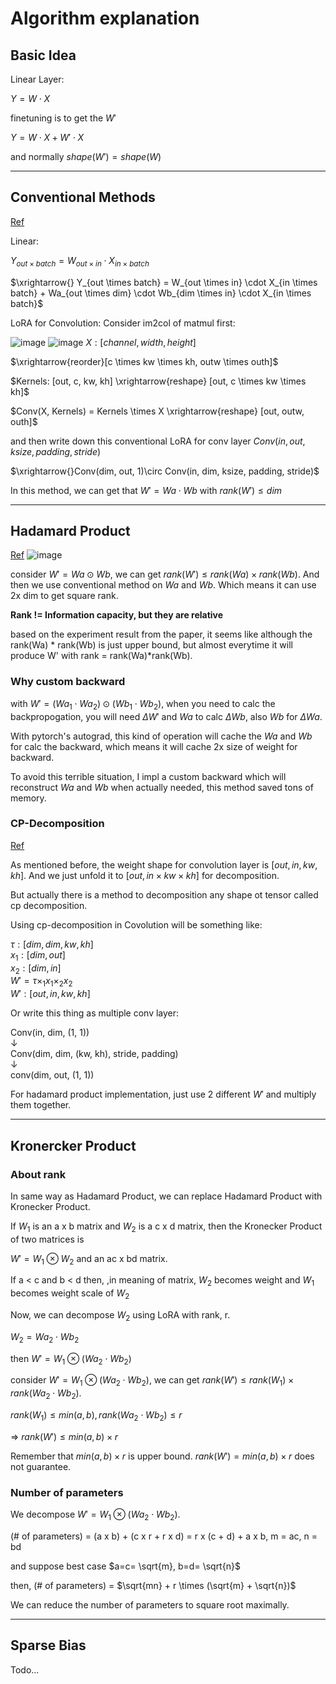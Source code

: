 # Algorithm explanation


## Basic Idea
Linear Layer:

$Y = W \cdot X$

finetuning is to get the $W'$

$Y = W \cdot X + W' \cdot X$

and normally $shape(W') = shape(W)$

---

## Conventional Methods
[Ref](https://arxiv.org/abs/2106.09685)

Linear:

$Y_{out \times batch} = W_{out \times in} \cdot X_{in \times batch}$

$\xrightarrow{} Y_{out \times batch} = W_{out \times in} \cdot X_{in \times batch} + Wa_{out \times dim} \cdot Wb_{dim \times in} \cdot X_{in \times batch}$


LoRA for Convolution:
Consider im2col of matmul first:

![image](https://user-images.githubusercontent.com/59680068/221547963-c821b9fa-2825-4b8d-8192-c3109268417f.png)
![image](https://user-images.githubusercontent.com/59680068/221547996-4be14700-1392-4859-9e29-e3e669142a09.png)
$X:[channel, width, height]$

$\xrightarrow{reorder}[c \times kw \times kh, outw \times outh]$

$Kernels: [out, c, kw, kh] \xrightarrow{reshape} [out, c \times kw \times kh]$

$Conv(X, Kernels) = Kernels  \times  X \xrightarrow{reshape} [out, outw, outh]$

and then write down this conventional LoRA for conv layer
$Conv(in, out, ksize, padding, stride)$

$\xrightarrow{}Conv(dim, out, 1)\circ Conv(in, dim, ksize, padding, stride)$


In this method, we can get that
$W' = Wa \cdot Wb$ with $rank(W') \le dim$

---

## Hadamard Product
[Ref](https://arxiv.org/abs/2108.06098)
![image](https://user-images.githubusercontent.com/59680068/223942143-05b5ebff-06c4-4d07-a0eb-037fd6f04e77.png)


consider $W' = Wa \odot Wb$, we can get $rank(W') \le rank(Wa) \times rank(Wb)$.
And then we use conventional method on $Wa$ and $Wb$. Which means it can use 2x dim to get square rank.

**Rank != Information capacity, but they are relative**

based on the experiment result from the paper, it seems like although the rank(Wa) * rank(Wb) is just upper bound, but almost everytime it will produce W' with rank = rank(Wa)*rank(Wb).

### Why custom backward
with $W' = (Wa_1 \cdot Wa_2) \odot (Wb_1 \cdot Wb_2)$, when you need to calc the backpropogation, you will need $\Delta{W'}$ and $Wa$ to calc $\Delta{Wb}$, also $Wb$ for $\Delta{Wa}$.

With pytorch's autograd, this kind of operation will cache the $Wa$ and $Wb$ for calc the backward, which means it will cache 2x size of weight for backward.

To avoid this terrible situation, I impl a custom backward which will reconstruct $Wa$ and $Wb$ when actually needed, this method saved tons of memory.

### CP-Decomposition
[Ref](https://arxiv.org/abs/1412.6553)

As mentioned before, the weight shape for convolution layer is $[out, in, kw, kh]$. And we just unfold it to $[out, in \times kw \times kh]$ for decomposition.

But actually there is a method to decomposition any shape ot tensor called cp decomposition.

Using cp-decomposition in Covolution will be something like:

$\tau: [dim, dim, kw, kh]$ <br>
$x_1: [dim, out]$<br>
$x_2: [dim, in]$<br>
$W' = \tau \times_1 x_1 \times_2 x_2$<br>
$W': [out, in, kw, kh]$

Or write this thing as multiple conv layer:

Conv(in, dim, (1, 1))<br>
↓<br>
Conv(dim, dim, (kw, kh), stride, padding)<br>
↓<br>
conv(dim, out, (1, 1))<br>

For hadamard product implementation, just use 2 different $W'$ and multiply them together.

---

## Kronercker Product

### About rank

In same way as Hadamard Product, we can replace Hadamard Product with Kronecker Product.

If $W_1$ is an a x b matrix and $W_2$ is a c x d matrix, then the Kronecker Product of two matrices is 

$W' = W_1 \otimes W_2$ and an ac x bd matrix.

If a < c and b < d then, ,in meaning of matrix, $W_2$ becomes weight and $W_1$ becomes weight scale of $W_2$

Now, we can decompose $W_2$ using LoRA with rank, r.

$W_2 = Wa_2 \cdot Wb_2$

then $W' = W_1 \otimes (Wa_2 \cdot Wb_2)$

consider $W' = W_1 \otimes (Wa_2 \cdot Wb_2)$, we can get $rank(W') \le rank(W_1) \times rank(Wa_2 \cdot Wb_2)$.

$rank(W_1) \le min(a, b), rank(Wa_2 \cdot Wb_2) \le r$ 

=> $rank(W') \le min(a, b) \times r$

Remember that $min(a, b) \times r$ is upper bound. $rank(W') = min(a, b) \times r$ does not guarantee.

### Number of parameters

We decompose $W' = W_1 \otimes (Wa_2 \cdot Wb_2)$.

(# of parameters) = (a x b) + (c x r + r x d) = r x (c + d) + a x b, m = ac, n = bd

and suppose best case $a=c= \sqrt{m}, b=d= \sqrt{n}$

then, (# of parameters) = $\sqrt{mn} + r \times (\sqrt{m} + \sqrt{n})$

We can reduce the number of parameters to square root maximally.

---

## Sparse Bias
Todo...
